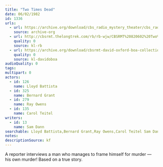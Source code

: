 ```yaml
---
title: "Two Times Dead"
date: 06/02/1982
id: 1336
urls: 
  - url: https://archive.org/download/cbs_radio_mystery_theater/cbs_radio_mystery_theater-1301-1350.zip/cbs_radio_mystery_theater-1301-1350%2Fcbsrmt_1336_two_times_dead.mp3
    source: archive-org
  - url: http://cbsrmt.thelongtrek.com/rb/rb-wjw/CBSRMT%20820602%20Two%20Times%20Dead_wjw.mp3
    quality: 0
    source: kl-rb
  - url: https://archive.org/download/cbsrmt-david-oxford-boa-collection/CBSRMT-820602-1336-Two-Times-Dead-(128-48)_WBBM-JE-{BoA}.mp3
    quality: 0
    source: kl-davidoboa
audioQuality: 0
tags: 
multipart: 0
actors:  
  - id: 126
    name: Lloyd Battista  
  - id: 325
    name: Bernard Grant  
  - id: 279
    name: Ray Owens  
  - id: 135
    name: Carol Teitel
writers:  
  - id: 13
    name: Sam Dann
searchable: Lloyd Battista,Bernard Grant,Ray Owens,Carol Teitel Sam Dann
notes: 
descriptionSource: kf
---
```

A reporter interviews a man who manages to frame himself for murder — his own murder! Based on a true story.